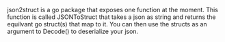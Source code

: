 json2struct is a go package that exposes one function at the moment. This function is called JSONToStruct that takes a json as string and returns the equilvant go struct(s) that map to it. You can then use the structs as an argument to Decode() to deserialize your json.
